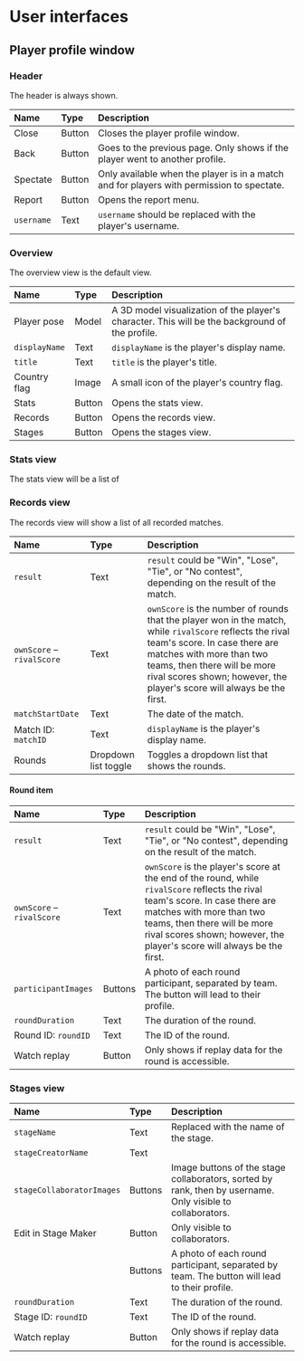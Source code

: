 # User interfaces
## Player profile window
### Header
The header is always shown.

<table>
  <thead>
    <tr>
      <th align="left">Name</th>
      <th align="left">Type</th>
      <th align="left">Description</th>
    </tr>
  </thead>
  <tbody>
    <tr>
      <td>Close</td>
      <td>Button</td>
      <td>Closes the player profile window.</td>
    </tr>
    <tr>
      <td>Back</td>
      <td>Button</td>
      <td>Goes to the previous page. Only shows if the player went to another profile.</td>
    </tr>
    <tr>
      <td>Spectate</td>
      <td>Button</td>
      <td>Only available when the player is in a match and for players with permission to spectate.</td>
    </tr>
    <tr>
      <td>Report</td>
      <td>Button</td>
      <td>Opens the report menu.</td>
    </tr>
    <tr>
      <td><code>username</code></td>
      <td>Text</td>
      <td><code>username</code> should be replaced with the player's username.</td>
    </tr>
  </tbody>
</table>

### Overview
The overview view is the default view. 

<table>
  <thead>
    <tr>
      <th align="left">Name</th>
      <th align="left">Type</th>
      <th align="left">Description</th>
    </tr>
  </thead>
  <tbody>
    <tr>
      <td>Player pose</td>
      <td>Model</td>
      <td>A 3D model visualization of the player's character. This will be the background of the profile.</td>
    </tr>
    <tr>
      <td><code>displayName</code></td>
      <td>Text</td>
      <td><code>displayName</code> is the player's display name.</td>
    </tr>
    <tr>
      <td><code>title</code></td>
      <td>Text</td>
      <td><code>title</code> is the player's title.</td>
    </tr>
    <tr>
      <td>Country flag</td>
      <td>Image</td>
      <td>A small icon of the player's country flag.</td>
    </tr>
    <tr>
      <td>Stats</td>
      <td>Button</td>
      <td>Opens the stats view.</td>
    </tr>
    <tr>
      <td>Records</td>
      <td>Button</td>
      <td>Opens the records view.</td>
    </tr>
    <tr>
      <td>Stages</td>
      <td>Button</td>
      <td>Opens the stages view.</td>
    </tr>
  </tbody>
</table>

### Stats view
The stats view will be a list of 

### Records view
The records view will show a list of all recorded matches. 

<table>
  <thead>
    <tr>
      <th align="left">Name</th>
      <th align="left">Type</th>
      <th align="left">Description</th>
    </tr>
  </thead>
  <tbody>
    <tr>
      <td><code>result</code></td>
      <td>Text</td>
      <td><code>result</code> could be "Win", "Lose", "Tie", or "No contest", depending on the result of the match.</td>
    </tr>
    <tr>
      <td><code>ownScore</code> – <code>rivalScore</code></td>
      <td>Text</td>
      <td><code>ownScore</code> is the number of rounds that the player won in the match, while <code>rivalScore</code> reflects the rival team's score. In case there are matches with more than two teams, then there will be more rival scores shown; however, the player's score will always be the first.</td>
    </tr>
    <tr>
      <td><code>matchStartDate</code></td>
      <td>Text</td>
      <td>The date of the match.</td>
    </tr>
    <tr>
      <td>Match ID: <code>matchID</code></td>
      <td>Text</td>
      <td><code>displayName</code> is the player's display name.</td>
    </tr>
    <tr>
      <td>Rounds</td>
      <td>Dropdown list toggle</td>
      <td>Toggles a dropdown list that shows the rounds.</td>
    </tr>
  </tbody>
</table>

#### Round item
<table>
  <thead>
    <tr>
      <th align="left">Name</th>
      <th align="left">Type</th>
      <th align="left">Description</th>
    </tr>
  </thead>
  <tbody>
    <tr>
      <td><code>result</code></td>
      <td>Text</td>
      <td><code>result</code> could be "Win", "Lose", "Tie", or "No contest", depending on the result of the match.</td>
    </tr>
    <tr>
      <td><code>ownScore</code> – <code>rivalScore</code></td>
      <td>Text</td>
      <td><code>ownScore</code> is the player's score at the end of the round, while <code>rivalScore</code> reflects the rival team's score. In case there are matches with more than two teams, then there will be more rival scores shown; however, the player's score will always be the first.</td>
    </tr>
    <tr>
      <td><code>participantImages</code></td>
      <td>Buttons</td>
      <td>A photo of each round participant, separated by team. The button will lead to their profile.</td>
    </tr>
    <tr>
      <td><code>roundDuration</code></td>
      <td>Text</td>
      <td>The duration of the round.</td>
    </tr>
    <tr>
      <td>Round ID: <code>roundID</code></td>
      <td>Text</td>
      <td>The ID of the round.</td>
    </tr>
    <tr>
      <td>Watch replay</td>
      <td>Button</td>
      <td>Only shows if replay data for the round is accessible.</td>
    </tr>
  </tbody>
</table>

### Stages view
<table>
  <thead>
    <tr>
      <th align="left">Name</th>
      <th align="left">Type</th>
      <th align="left">Description</th>
    </tr>
  </thead>
  <tbody>
    <tr>
      <td><code>stageName</code></td>
      <td>Text</td>
      <td>Replaced with the name of the stage.</td>
    </tr>
    <tr>
      <td><code>stageCreatorName</code></td>
      <td>Text</td>
      <td></td>
    </tr>
    <tr>
      <td><code>stageCollaboratorImages</code></td>
      <td>Buttons</td>
      <td>Image buttons of the stage collaborators, sorted by rank, then by username. Only visible to collaborators.</td>
    </tr>
    <tr>
      <td>Edit in Stage Maker</td>
      <td>Button</td>
      <td>Only visible to collaborators.</td>
    </tr>
    <tr>
      <td></td>
      <td>Buttons</td>
      <td>A photo of each round participant, separated by team. The button will lead to their profile.</td>
    </tr>
    <tr>
      <td><code>roundDuration</code></td>
      <td>Text</td>
      <td>The duration of the round.</td>
    </tr>
    <tr>
      <td>Stage ID: <code>roundID</code></td>
      <td>Text</td>
      <td>The ID of the round.</td>
    </tr>
    <tr>
      <td>Watch replay</td>
      <td>Button</td>
      <td>Only shows if replay data for the round is accessible.</td>
    </tr>
  </tbody>
</table>
